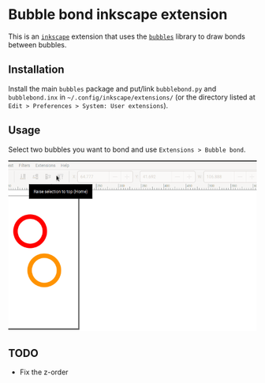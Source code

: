 # Bubble bond inkscape extension

This is an [`inkscape`](https://inkscape.org/) extension 
that uses the [`bubbles`](../) library
to draw bonds between bubbles.

## Installation

Install the main `bubbles` package and put/link
`bubblebond.py` and `bubblebond.inx`
in `~/.config/inkscape/extensions/`
(or the directory listed at `Edit > Preferences > System: User extensions`).

## Usage

Select two bubbles you want to bond 
and use `Extensions > Bubble bond`. 

![screencast](screencast.gif)

## TODO
* Fix the z-order
